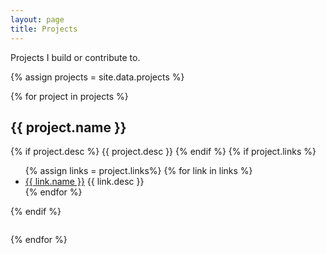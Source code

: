 ```yaml
---
layout: page
title: Projects
---
```


<p class="message">
	Projects I build or contribute to.
</p>

{% assign projects = site.data.projects %}

<div class="posts" style="margin-top: 0em">
{% for project in projects %}
	<div class="post" style="margin-bottom: 2em">
		<h2> {{ project.name }} </h2>
		{% if project.desc %}
			{{ project.desc }}
		{% endif %}
		{% if project.links %}
			<ul>
			{% assign links = project.links%}
			{% for link in links %}
					<li><a href="{{ link.url }}">{{ link.name }}</a> <span>{{ link.desc }}</span></li>
			{% endfor %}
			</ul>
		{% endif %}
	</div>
{% endfor %}
</div>